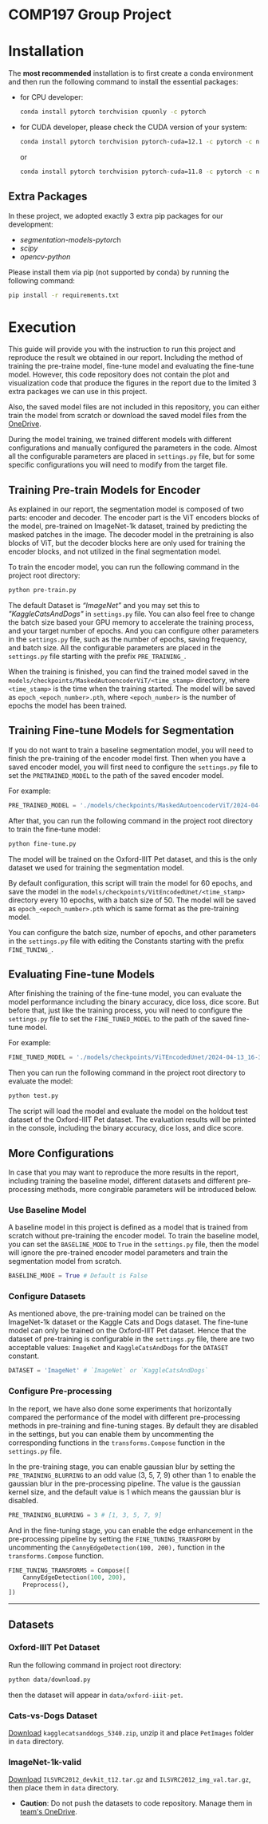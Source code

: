 # COMP197 Group Project
# Installation
The **most recommended** installation is to first create a conda environment and then run the following command to install the essential packages:
- for CPU developer:
  ```bash
  conda install pytorch torchvision cpuonly -c pytorch
  ```
- for CUDA developer, please check the CUDA version of your system:
  ```bash
  conda install pytorch torchvision pytorch-cuda=12.1 -c pytorch -c nvidia
  ```
  or
  ```bash
  conda install pytorch torchvision pytorch-cuda=11.8 -c pytorch -c nvidia
  ```

## Extra Packages

In these project, we adopted exactly 3 extra pip packages for our development:

- *segmentation-models-pytorc*h
- *scipy*
- *opencv-python*

Please install them via pip (not supported by conda) by running the following command:
```bash
pip install -r requirements.txt
```

# Execution

This guide will provide you with the instruction to run this project and reproduce the result we obtained in our report. Including the method of training the pre-traine model, fine-tune model and evaluating the fine-tune model. However, this code repository does not contain the plot and visualization code that produce the figures in the report due to the limited 3 extra packages we can use in this project.

Also, the saved model files are not included in this repository, you can either train the model from scratch or download the saved model files from the [OneDrive](https://liveuclac-my.sharepoint.com/:f:/r/personal/ucabkc8_ucl_ac_uk/Documents/COMP197project?csf=1&web=1&e=eHOMTq).

During the model training, we trained different models with different configurations and manually configured the parameters in the code. Almost all the configurable parameters are placed in `settings.py` file, but for some specific configurations you will need to modify from the target file.

## Training Pre-train Models for Encoder

As explained in our report, the segmentation model is composed of two parts: encoder and decoder. The encoder part is the ViT encoders blocks of the model, pre-trained on ImageNet-1k dataset, trained by predicting the masked patches in the image. The decoder model in the pretraining is also blocks of ViT, but the decoder blocks here are only used for training the encoder blocks, and not utilized in the final segmentation model.

To train the encoder model, you can run the following command in the project root directory:
```bash
python pre-train.py
```

The default Dataset is *“ImageNet”* and you may set this to *"KaggleCatsAndDogs"* in `settings.py` file. You can also feel free to change the batch size based your GPU memory to accelerate the training process, and your target number of epochs. And you can configure other parameters in the `settings.py` file, such as the number of epochs, saving frequency, and batch size. All the configurable parameters are placed in the `settings.py` file starting with the prefix `PRE_TRAINING_`.

When the training is finished, you can find the trained model saved in the `models/checkpoints/MaskedAutoencoderViT/<time_stamp>` directory, where `<time_stamp>` is the time when the training started. The model will be saved as `epoch_<epoch_number>.pth`, where `<epoch_number>` is the number of epochs the model has been trained.

## Training Fine-tune Models for Segmentation

If you do not want to train a baseline segmentation model, you will need to finish the pre-training of the encoder model first. Then when you have a saved encoder model, you will first need to configure the `settings.py` file to set the `PRETRAINED_MODEL` to the path of the saved encoder model. 

For example:
```python
PRE_TRAINED_MODEL = './models/checkpoints/MaskedAutoencoderViT/2024-04-13_16-12-13/epoch_1.pt'
```

After that, you can run the following command in the project root directory to train the fine-tune model:
```bash
python fine-tune.py
```
The model will be trained on the Oxford-IIIT Pet dataset, and this is the only dataset we used for training the segmentation model.

By default configuration, this script will train the model for 60 epochs, and save the model in the `models/checkpoints/VitEncodedUnet/<time_stamp>` directory every 10 epochs, with a batch size of 50. The model will be saved as `epoch_<epoch_number>.pth` which is same format as the pre-training model. 

You can configure the batch size, number of epochs, and other parameters in the `settings.py` file with editing the Constants starting with the prefix `FINE_TUNING_`.

## Evaluating Fine-tune Models

After finishing the training of the fine-tune model, you can evaluate the model performance including the binary accuracy, dice loss, dice score. But before that, just like the training process, you will need to configure the `settings.py` file to set the `FINE_TUNED_MODEL` to the path of the saved fine-tune model.

For example:
```python
FINE_TUNED_MODEL = './models/checkpoints/ViTEncodedUnet/2024-04-13_16-34-48/epoch_1.pt'
```
Then you can run the following command in the project root directory to evaluate the model:
```bash
python test.py
```

The script will load the model and evaluate the model on the holdout test dataset of the Oxford-IIIT Pet dataset. The evaluation results will be printed in the console, including the binary accuracy, dice loss, and dice score.

## More Configurations

In case that you may want to reproduce the more results in the report, including training the baseline model, different datasets and different pre-processing methods, more congirable parameters will be introduced below.

### Use Baseline Model

A baseline model in this project is defined as a model that is trained from scratch without pre-training the encoder model. To train the baseline model, you can set the `BASELINE_MODE` to `True` in the `settings.py` file, then the model will ignore the pre-trained encoder model parameters and train the segmentation model from scratch.

```python
BASELINE_MODE = True # Default is False
```

### Configure Datasets

As mentioned above, the pre-training model can be trained on the ImageNet-1k dataset or the Kaggle Cats and Dogs dataset. The fine-tune model can only be trained on the Oxford-IIIT Pet dataset. Hence that the dataset of pre-training is configurable in the `settings.py` file, there are two acceptable values: `ImageNet` and `KaggleCatsAndDogs` for the `DATASET` constant.

```python
DATASET = 'ImageNet' # `ImageNet` or `KaggleCatsAndDogs`
```

### Configure Pre-processing

In the report, we have also done some experiments that horizontally compared the performance of the model with different pre-processing methods in pre-training and fine-tuning stages. By default they are disabled in the settings, but you can enable them by uncommenting the corresponding functions in the `transforms.Compose` function in the `settings.py` file.

In the pre-training stage, you can enable gaussian blur by setting the `PRE_TRAINING_BLURRING` to an odd value (3, 5, 7, 9) other than 1 to enable the gaussian blur in the pre-processing pipeline. The value is the gaussian kernel size, and the default value is 1 which means the gaussian blur is disabled.

```python
PRE_TRAINING_BLURRING = 3 # [1, 3, 5, 7, 9]
```

And in the fine-tuning stage, you can enable the edge enhancement in the pre-processing pipeline by setting the `FINE_TUNING_TRANSFORM` by uncommenting the `CannyEdgeDetection(100, 200),` function in the `transforms.Compose` function.

```python
FINE_TUNING_TRANSFORMS = Compose([
    CannyEdgeDetection(100, 200),
    Preprocess(),
])
```

***
## Datasets
### Oxford-IIIT Pet Dataset

Run the following command in project root directory:
```bash
python data/download.py
 ```
then the dataset will appear in `data/oxford-iiit-pet`.

### Cats-vs-Dogs Dataset

[Download](https://liveuclac-my.sharepoint.com/:u:/g/personal/ucabkc8_ucl_ac_uk/ERj5dgFcEhxOlZ-k6nvaynUBgWZKVTej3dkD1T2529KTUA?e=CjmJWl) `kagglecatsanddogs_5340.zip`, unzip it and place `PetImages` folder in `data` directory.

### ImageNet-1k-valid

[Download](https://liveuclac-my.sharepoint.com/:f:/g/personal/ucabkc8_ucl_ac_uk/EtmYnd5lrbpDq7DJmxivmRQBTnyuzem_Avu2T4p7glxcrA?e=84ciAG) `ILSVRC2012_devkit_t12.tar.gz` and `ILSVRC2012_img_val.tar.gz`, then place them in `data` directory.
- **Caution**: Do not push the datasets to code repository. Manage them in [team's OneDrive](https://liveuclac-my.sharepoint.com/:f:/r/personal/ucabkc8_ucl_ac_uk/Documents/COMP197project?csf=1&web=1&e=Un65WF).

